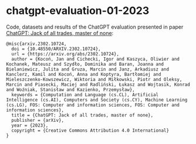 # chatgpt-evaluation-01-2023
Code, datasets and results of the ChatGPT evaluation presented in paper [ChatGPT: Jack of all trades, master of none](https://arxiv.org/abs/2302.10724):
```
@misc{arxiv.2302.10724,
  doi = {10.48550/ARXIV.2302.10724}, 
  url = {https://arxiv.org/abs/2302.10724},  
  author = {Kocoń, Jan and Cichecki, Igor and Kaszyca, Oliwier and Kochanek, Mateusz and Szydło, Dominika and Baran, Joanna and Bielaniewicz, Julita and Gruza, Marcin and Janz, Arkadiusz and Kanclerz, Kamil and Kocoń, Anna and Koptyra, Bartłomiej and Mieleszczenko-Kowszewicz, Wiktoria and Miłkowski, Piotr and Oleksy, Marcin and Piasecki, Maciej and Radliński, Łukasz and Wojtasik, Konrad and Woźniak, Stanisław and Kazienko, Przemysław},  
  keywords = {Computation and Language (cs.CL), Artificial Intelligence (cs.AI), Computers and Society (cs.CY), Machine Learning (cs.LG), FOS: Computer and information sciences, FOS: Computer and information sciences},  
  title = {ChatGPT: Jack of all trades, master of none},  
  publisher = {arXiv},  
  year = {2023},  
  copyright = {Creative Commons Attribution 4.0 International}
}
```
